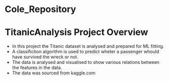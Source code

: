 # Cole_Repository
# TitanicAnalysis Project Overview
- In this project the Titanic dataset is analysed and prepared for ML fitting.
- A classifiction algorithm is used to predict wheter a passenger whould have survived the wreck or not.
- The data is analysed and visualised to show various relations between the features in the data.
- The data was sourced from kaggle.com

